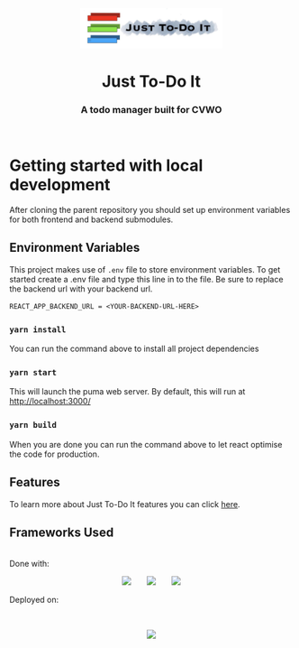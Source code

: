 <p align="center"><img width=50% src="./src/assets/logo.png"/></p>

<h1 align="center">Just To-Do It</h1>

<div align="center">

</div>

<h3 align="center">A todo manager built for CVWO</h3>
<br/>

# Getting started with local development

After cloning the parent repository you should set up environment variables for both frontend and backend submodules.

## Environment Variables

This project makes use of `.env` file to store environment variables. To get started create a .env file and type this line in to the file. Be sure to replace the backend url with your backend url.

```
REACT_APP_BACKEND_URL = <YOUR-BACKEND-URL-HERE>
```

### `yarn install`

You can run the command above to install all project dependencies

### `yarn start`

This will launch the puma web server. By default, this will run at [http://localhost:3000/](http://localhost:3000/)

### `yarn build`

When you are done you can run the command above to let react optimise the code for production.

## Features

To learn more about Just To-Do It features you can click [here](https://github.com/sivayogasubramanian/just-to-do-it/blob/main/final-assignment-submission/just-to-do-it-user-guide.pdf).

## Frameworks Used

<br/>
Done with:

<br/>
<p align="center">
  <img src="https://camo.githubusercontent.com/42d79599b684d4449d0fab6ee8df849c39fa0148993c7680b85210494dda4599/68747470733a2f2f63646e342e69636f6e66696e6465722e636f6d2f646174612f69636f6e732f6c6f676f732d332f3630302f52656163742e6a735f6c6f676f2d3531322e706e67" width=30% />
  &nbsp;&nbsp;&nbsp;&nbsp;&nbsp;
  <img src="https://community.cdn.kony.com/sites/default/files/logo-redux.png" width=30% />
  &nbsp;&nbsp;&nbsp;&nbsp;&nbsp;
  <img src="https://mui.com/static/logo.png" width=30% />
</p>

Deployed on:

<br/>
<p align="center">
  <img src="https://media-exp1.licdn.com/dms/image/C4E0BAQEAt7-u6GJMlw/company-logo_200_200/0/1583277392105?e=2159024400&v=beta&t=m6tOVslELtoH9vqJo-vP47orqRK0kqIK9m-lS26Rzbw" width=30% />
</p>
